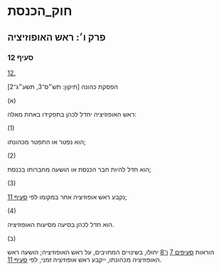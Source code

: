 # חוק_הכנסת

## פרק ו׳: ראש האופוזיציה

### סעיף 12

[12.](https://he.wikisource.org/wiki/%D7%97%D7%95%D7%A7_%D7%94%D7%9B%D7%A0%D7%A1%D7%AA#%D7%A1%D7%A2%D7%99%D7%A3_12)

הפסקת כהונה [תיקון: תש״ס־3, תשע״ג־2]

(א)

ראש האופוזיציה יחדל לכהן בתפקידו באחת מאלה:

(1)

הוא נפטר או התפטר מכהונתו;

(2)

הוא חדל להיות חבר הכנסת או הושעה מחברותו בכנסת;

(3)

נקבע ראש אופוזיציה אחר במקומו לפי [סעיף 11](https://he.wikisource.org/wiki/%D7%97%D7%95%D7%A7_%D7%94%D7%9B%D7%A0%D7%A1%D7%AA#%D7%A1%D7%A2%D7%99%D7%A3_11);

(4)

הוא חדל לכהן בסיעה מסיעות האופוזיציה.

(ב)

הוראות [סעיפים 7](https://he.wikisource.org/wiki/%D7%97%D7%95%D7%A7_%D7%94%D7%9B%D7%A0%D7%A1%D7%AA#%D7%A1%D7%A2%D7%99%D7%A3_7) [ו־8](https://he.wikisource.org/wiki/%D7%97%D7%95%D7%A7_%D7%94%D7%9B%D7%A0%D7%A1%D7%AA#%D7%A1%D7%A2%D7%99%D7%A3_8) יחולו, בשינויים המחויבים, על ראש האופוזיציה; הושעה ראש האופוזיציה מכהונתו, ייקבע ראש אופוזיציה זמני, לפי [סעיף 11](https://he.wikisource.org/wiki/%D7%97%D7%95%D7%A7_%D7%94%D7%9B%D7%A0%D7%A1%D7%AA#%D7%A1%D7%A2%D7%99%D7%A3_11).
